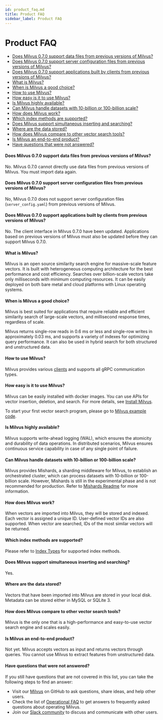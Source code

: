 ```yaml
---
id: product_faq.md
title: Product FAQ
sidebar_label: Product FAQ
---
```


# Product FAQ

<!-- TOC -->

- [Does Milvus 0.7.0 support data files from previous versions of Milvus?](#Does-Milvus-070-support-data-files-from-previous-versions-of-Milvus)
- [Does Milvus 0.7.0 support server configuration files from previous versions of Milvus?](#Does-Milvus-070-support-server-configuration-files-from-previous-versions-of-Milvus)
- [Does Milvus 0.7.0 support applications built by clients from previous versions of Milvus?](#Does-Milvus-070-support-applications-built-by-clients-from-previous-versions-of-Milvus)
- [What is Milvus?](#What-is-Milvus)
- [When is Milvus a good choice?](#When-is-Milvus-a-good-choice)
- [How to use Milvus?](#How-to-use-Milvus)
- [How easy is it to use Milvus?](#How-easy-is-it-to-use-Milvus)
- [Is Milvus highly available?](#Is-Milvus-highly-available)
- [Can Milvus handle datasets with 10-billion or 100-billion scale?](#Can-Milvus-handle-datasets-with-10-billion-or-100-billion-scale)
- [How does Milvus work?](#How-does-Milvus-work)
- [Which index methods are supported?](#Which-index-methods-are-supported)
- [Does Milvus support simultaneous inserting and searching?](#Does-Milvus-support-simultaneous-inserting-and-searching)
- [Where are the data stored?](#Where-are-the-data-stored)
- [How does Milvus compare to other vector search tools?](#How-does-Milvus-compare-to-other-vector-search-tools)
- [Is Milvus an end-to-end product?](#Is-Milvus-an-end-to-end-product)
- [Have questions that were not answered?](#Have-questions-that-were-not-answered)

<!-- /TOC -->

#### Does Milvus 0.7.0 support data files from previous versions of Milvus?

No. Milvus 0.7.0 cannot directly use data files from previous versions of Milvus. You must import data again.

#### Does Milvus 0.7.0 support server configuration files from previous versions of Milvus?

No, Milvus 0.7.0 does not support server configuration files (`server_config.yaml`) from previous versions of Milvus.

#### Does Milvus 0.7.0 support applications built by clients from previous versions of Milvus?

No. The client interface in Milvus 0.7.0 have been updated. Applications based on previous versions of Milvus must also be updated before they can support Milvus 0.7.0.

#### What is Milvus?

Milvus is an open source similarity search engine for massive-scale feature vectors. It is built with heterogeneous computing architecture for the best performance and cost efficiency. Searches over billion-scale vectors take only milliseconds with minimum computing resources. It can be easily deployed on both bare metal and cloud platforms with Linux operating systems.

#### When is Milvus a good choice?

Milvus is best suited for applications that require reliable and efficient similarity search of large-scale vectors, and millisecond response times, regardless of scale. 

Milvus returns single-row reads in 0.6 ms or less and single-row writes in approximately 0.03 ms, and supports a variety of indexes for optimizing query performance. It can also be used in hybrid search for both structured and unstructured data.

#### How to use Milvus?

Milvus provides various [clients](sdk.md) and supports all gRPC communication types. 

#### How easy is it to use Milvus?

Milvus can be easily installed with docker images. You can use APIs for vector insertion, deletion, and search. For more details, see [Install Milvus](install_milvus.md).

To start your first vector search program, please go to [Milvus example code](example_code.md).

#### Is Milvus highly available?

Milvus supports write-ahead logging (WAL), which ensures the atomicity and durability of data operations. In distributed scenarios, Milvus ensures continuous service capability in case of any single point of failure.

#### Can Milvus handle datasets with 10-billion or 100-billion scale?

Milvus provides Mishards, a sharding middleware for Milvus, to establish an orchestrated cluster, which can process datasets with 10-billion or 100-billion scale. However, Mishards is still in the experimental phase and is not recommended for production. Refer to [Mishards Readme](https://github.com/milvus-io/milvus/blob/0.6.0/shards/README.md) for more information.

#### How does Milvus work?

When vectors are imported into Milvus, they will be stored and indexed. Each vector is assigned a unique ID. User-defined vector IDs are also supported. When vector are searched, IDs of the most similar vectors will be returned.

#### Which index methods are supported?

Please refer to [Index Types](index.md) for supported index methods.

#### Does Milvus support simultaneous inserting and searching?

Yes.

#### Where are the data stored?

Vectors that have been imported into Milvus are stored in your local disk. Metadata can be stored either in MySQL or SQLite 3.

#### How does Milvus compare to other vector search tools?

Milvus is the only one that is a high-performance and easy-to-use vector search engine and scales easily.

#### Is Milvus an end-to-end product?

Not yet. Milvus accepts vectors as input and returns vectors through queries. You cannot use Milvus to extract features from unstructured data.

#### Have questions that were not answered?
If you still have questions that are not covered in this list, you can take the following steps to find an answer:

- Visit our [Milvus](https://github.com/milvus-io/milvus/issues) on GitHub to ask questions, share ideas, and help other users.
- Check the list of [Operational FAQ](operational_faq.md) to get answers to frequently asked questions about operating Milvus.
- Join our [Slack community](https://join.slack.com/t/milvusio/shared_invite/enQtNzY1OTQ0NDI3NjMzLWNmYmM1NmNjOTQ5MGI5NDhhYmRhMGU5M2NhNzhhMDMzY2MzNDdlYjM5ODQ5MmE3ODFlYzU3YjJkNmVlNDQ2ZTk) to discuss and communicate with other users.

